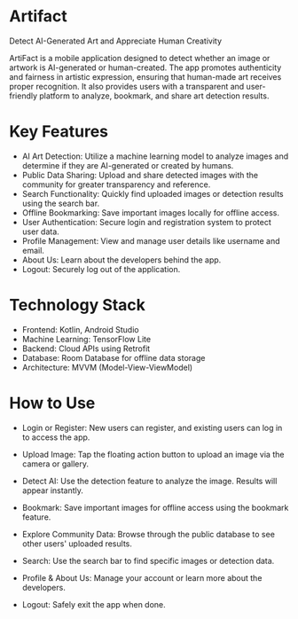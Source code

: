 # Artifact

Detect AI-Generated Art and Appreciate Human Creativity

ArtiFact is a mobile application designed to detect whether an image or artwork is AI-generated or human-created. The app promotes authenticity and fairness in artistic expression, ensuring that human-made art receives proper recognition. It also provides users with a transparent and user-friendly platform to analyze, bookmark, and share art detection results.

# Key Features

- AI Art Detection: Utilize a machine learning model to analyze images and determine if they are AI-generated or created by humans.
- Public Data Sharing: Upload and share detected images with the community for greater transparency and reference.
- Search Functionality: Quickly find uploaded images or detection results using the search bar.
- Offline Bookmarking: Save important images locally for offline access.
- User Authentication: Secure login and registration system to protect user data.
- Profile Management: View and manage user details like username and email.
- About Us: Learn about the developers behind the app.
- Logout: Securely log out of the application.

# Technology Stack
- Frontend: Kotlin, Android Studio
- Machine Learning: TensorFlow Lite
- Backend: Cloud APIs using Retrofit
- Database: Room Database for offline data storage
- Architecture: MVVM (Model-View-ViewModel)

# How to Use

- Login or Register:
New users can register, and existing users can log in to access the app.

- Upload Image:
Tap the floating action button to upload an image via the camera or gallery.

- Detect AI:
Use the detection feature to analyze the image. Results will appear instantly.

- Bookmark:
Save important images for offline access using the bookmark feature.

- Explore Community Data:
Browse through the public database to see other users' uploaded results.

- Search:
Use the search bar to find specific images or detection data.

- Profile & About Us:
Manage your account or learn more about the developers.

- Logout:
Safely exit the app when done.
